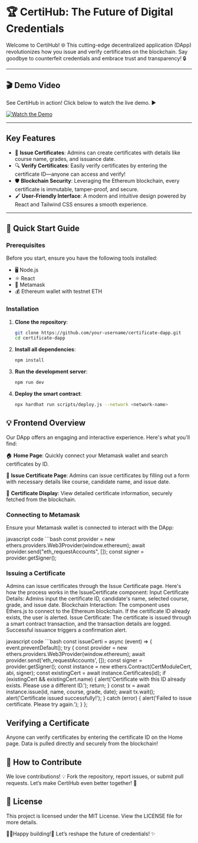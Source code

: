 # 🏆 CertiHub: The Future of Digital Credentials

Welcome to CertiHub! 🌐 This cutting-edge decentralized application (DApp) revolutionizes how you issue and verify certificates on the blockchain. Say goodbye to counterfeit credentials and embrace trust and transparency! 🔒

---

## 🎬 Demo Video

See CertiHub in action! Click below to watch the live demo. ▶️

[![Watch the Demo](link_to_your_demo_video_thumbnail)](link_to_your_demo_video)

---

## Key Features

- 📝 **Issue Certificates**: Admins can create certificates with details like course name, grades, and issuance date.
- 🔍 **Verify Certificates**: Easily verify certificates by entering the certificate ID—anyone can access and verify!
- 🛡️ **Blockchain Security**: Leveraging the Ethereum blockchain, every certificate is immutable, tamper-proof, and secure.
- 🖌️ **User-Friendly Interface**: A modern and intuitive design powered by React and Tailwind CSS ensures a smooth experience.

---

## 🚀 Quick Start Guide

### Prerequisites

Before you start, ensure you have the following tools installed:

- 🖥 Node.js
- ⚛️ React
- 🦊 Metamask
- 💰 Ethereum wallet with testnet ETH

### Installation

1. **Clone the repository**:

   ```bash
   git clone https://github.com/your-username/certificate-dapp.git
   cd certificate-dapp
   
2. **Install all dependencies**:

   ```bash 
   npm install

3. **Run the development server**:


   ``` bash
   npm run dev

4. **Deploy the smart contract**:

   ```bash
   npx hardhat run scripts/deploy.js --network <network-name>

## 💡 Frontend Overview
Our DApp offers an engaging and interactive experience. Here's what you'll find:

🏠 **Home Page**: Quickly connect your Metamask wallet and search certificates by ID.

📝 **Issue Certificate Page**: Admins can issue certificates by filling out a form with necessary details like course, candidate name, and issue date.

📜 **Certificate Display**: View detailed certificate information, securely fetched from the blockchain.

### Connecting to Metamask
Ensure your Metamask wallet is connected to interact with the DApp:

 javascript code
    ```bash
    const provider = new ethers.providers.Web3Provider(window.ethereum);
    await provider.send("eth_requestAccounts", []);
    const signer = provider.getSigner();

### Issuing a Certificate

Admins can issue certificates through the Issue Certificate page. Here's how the process works in the IssueCertificate component:
Input Certificate Details: Admins input the certificate ID, candidate's name, selected course, grade, and issue date.
Blockchain Interaction: The component uses Ethers.js to connect to the Ethereum blockchain. If the certificate ID already exists, the user is alerted.
Issue Certificate: The certificate is issued through a smart contract transaction, and the transaction details are logged. Successful issuance triggers a confirmation alert.

javascript code
    ```bash
   const issueCerti = async (event) => {
        event.preventDefault();
        try {
          const provider = new ethers.providers.Web3Provider(window.ethereum);
          await provider.send('eth_requestAccounts', []);
          const signer = provider.getSigner();
          const instance = new ethers.Contract(CertModuleCert, abi, signer);
          const existingCert = await instance.Certificates(id);
          if (existingCert && existingCert.name) {
            alert('Certificate with this ID already exists. Please use a different ID.');
            return;
          }
          const tx = await instance.issue(id, name, course, grade, date);
          await tx.wait();
          alert('Certificate issued successfully!');
        } catch (error) {
          alert('Failed to issue certificate. Please try again.');
        }
   };


## Verifying a Certificate
Anyone can verify certificates by entering the certificate ID on the Home page. Data is pulled directly and securely from the blockchain!

## 🤝 How to Contribute
We love contributions! 💡 Fork the repository, report issues, or submit pull requests. Let’s make CertiHub even better together! 🚀

## 📜 License
This project is licensed under the MIT License. View the LICENSE file for more details.

👩‍💻Happy building!🚀 Let’s reshape the future of credentials! ✨
